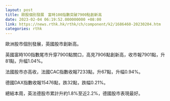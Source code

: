 ```yaml
---
layout: post
title: 歐股個別發展　富時100指數突破7900點創新高
date: 2023-02-04 06:19:52.000000000 +08:00
link: https://news.rthk.hk/rthk/ch/component/k2/1686460-20230204.htm
categories: rthk
---
```


歐洲股市個別發展，英國股市創新高。

英國富時100指數尾市升穿7900點關口，高見7906點創新高，收市報7901點，升81點，升幅1.04%。

法國股市亦高收，法國CAC指數收報7233點，升67點，升幅0.94%。

德國DAX指數收報15476點，跌32點，跌幅0.21%。

總結本周，英法德股市累計升約1.8%至近2.2%，德國股市表現最好。
